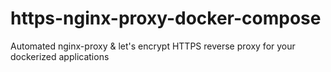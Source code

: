 # https-nginx-proxy-docker-compose
Automated nginx-proxy &amp; let's encrypt HTTPS reverse proxy for your dockerized applications
